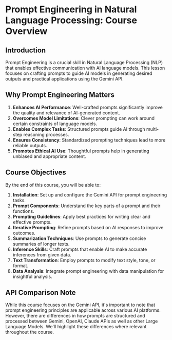 # Prompt Engineering in Natural Language Processing: Course Overview

## Introduction

Prompt Engineering is a crucial skill in Natural Language Processing (NLP) that enables effective communication with AI language models. This lesson focuses on crafting prompts to guide AI models in generating desired outputs and practical applications using the Gemini API.

## Why Prompt Engineering Matters

1. **Enhances AI Performance**: Well-crafted prompts significantly improve the quality and relevance of AI-generated content.
2. **Overcomes Model Limitations**: Clever prompting can work around certain constraints of language models.
3. **Enables Complex Tasks**: Structured prompts guide AI through multi-step reasoning processes.
4. **Ensures Consistency**: Standardized prompting techniques lead to more reliable outputs.
5. **Promotes Ethical AI Use**: Thoughtful prompts help in generating unbiased and appropriate content.

## Course Objectives

By the end of this course, you will be able to:

1. **Installation**: Set up and configure the Gemini API for prompt engineering tasks.
2. **Prompt Components**: Understand the key parts of a prompt and their functions.
3. **Prompting Guidelines**: Apply best practices for writing clear and effective prompts.
4. **Iterative Prompting**: Refine prompts based on AI responses to improve outcomes.
5. **Summarization Techniques**: Use prompts to generate concise summaries of longer texts.
6. **Inference Skills**: Craft prompts that enable AI to make accurate inferences from given data.
7. **Text Transformation**: Employ prompts to modify text style, tone, or format.
8. **Data Analysis**: Integrate prompt engineering with data manipulation for insightful analysis.

## API Comparison Note

While this course focuses on the Gemini API, it's important to note that prompt engineering principles are applicable across various AI platforms. However, there are differences in how prompts are structured and processed between Gemini, OpenAI, Claude APIs as well as other Large Language Models. We'll highlight these differences where relevant throughout the course.


